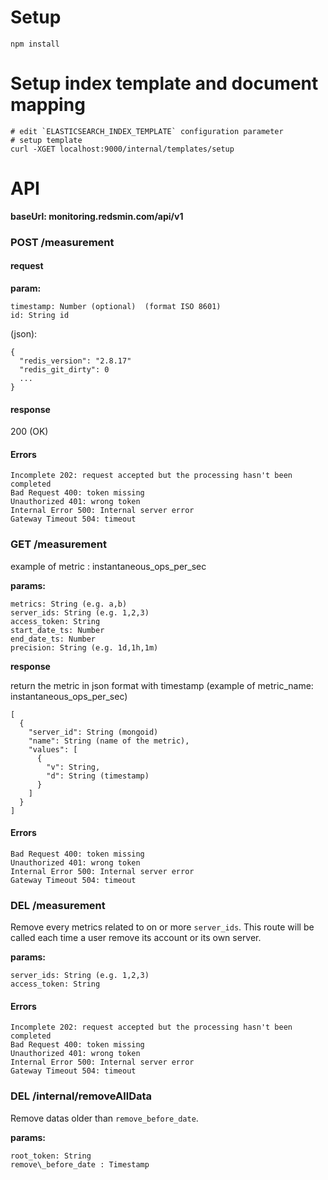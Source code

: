 # Setup

```
npm install
```

# Setup index template and document mapping

```
# edit `ELASTICSEARCH_INDEX_TEMPLATE` configuration parameter
# setup template
curl -XGET localhost:9000/internal/templates/setup
```

# API

__baseUrl: monitoring.redsmin.com/api/v1__

### POST /measurement

#### request

__param:__

```
timestamp: Number (optional)  (format ISO 8601)
id: String id
```

(json):

```
{
  "redis_version": "2.8.17"
  "redis_git_dirty": 0
  ...
}
```

#### response

200 (OK)

#### Errors
```
Incomplete 202: request accepted but the processing hasn't been completed
Bad Request 400: token missing
Unauthorized 401: wrong token
Internal Error 500: Internal server error
Gateway Timeout 504: timeout
```

### GET /measurement

example of metric : instantaneous_ops_per_sec

__params:__

```
metrics: String (e.g. a,b)
server_ids: String (e.g. 1,2,3)
access_token: String
start_date_ts: Number
end_date_ts: Number
precision: String (e.g. 1d,1h,1m)
```
__response__

return the metric in json format with timestamp (example of metric_name: instantaneous_ops_per_sec)

```
[
  {
  	"server_id": String (mongoid)
    "name": String (name of the metric),
    "values": [
      {
        "v": String,
        "d": String (timestamp)
      }
    ]
  }
]
```

#### Errors

```
Bad Request 400: token missing
Unauthorized 401: wrong token
Internal Error 500: Internal server error
Gateway Timeout 504: timeout
```

### DEL /measurement

Remove every metrics related to on or more `server_ids`. This route will be called each time a user remove its account or its own server.

__params:__

```
server_ids: String (e.g. 1,2,3)
access_token: String
```

#### Errors

```
Incomplete 202: request accepted but the processing hasn't been completed
Bad Request 400: token missing
Unauthorized 401: wrong token
Internal Error 500: Internal server error
Gateway Timeout 504: timeout
```

### DEL /internal/removeAllData

Remove datas older than `remove_before_date`.

__params:__

```
root_token: String
remove\_before_date : Timestamp
```
